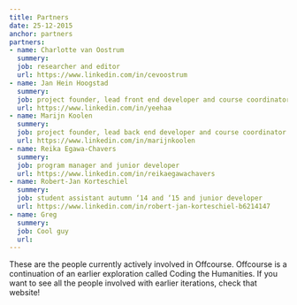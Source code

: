 ```yaml
---
title: Partners
date: 25-12-2015
anchor: partners
partners: 
- name: Charlotte van Oostrum
  summery: 
  job: researcher and editor 
  url: https://www.linkedin.com/in/cevoostrum
- name: Jan Hein Hoogstad
  summery:
  job: project founder, lead front end developer and course coordinator
  url: https://www.linkedin.com/in/yeehaa
- name: Marijn Koolen
  summery:
  job: project founder, lead back end developer and course coordinator
  url: https://www.linkedin.com/in/marijnkoolen
- name: Reika Egawa-Chavers
  summery:
  job: program manager and junior developer
  url: https://www.linkedin.com/in/reikaegawachavers
- name: Robert-Jan Korteschiel
  summery:
  job: student assistant autumn ‘14 and ‘15 and junior developer
  url: https://www.linkedin.com/in/robert-jan-korteschiel-b6214147
- name: Greg
  summery:
  job: Cool guy
  url: 
---
```

These are the people currently actively involved in Offcourse. Offcourse is a continuation of an earlier exploration called Coding the Humanities. If you want to see all the people involved with earlier iterations, check that website!